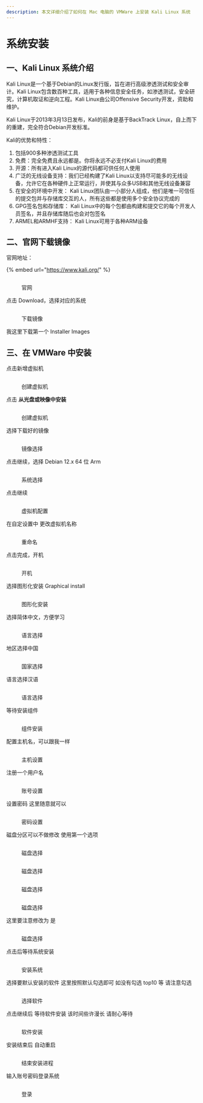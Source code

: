 ```yaml
---
description: 本文详细介绍了如何在 Mac 电脑的 VMWare 上安装 Kali Linux 系统
---
```


# 系统安装

## 一、Kali Linux 系统介绍

Kali Linux是一个基于Debian的Linux发行版，旨在进行高级渗透测试和安全审计。Kali Linux包含数百种工具，适用于各种信息安全任务，如渗透测试，安全研究，计算机取证和逆向工程。Kali Linux由公司Offensive Security开发，资助和维护。

Kali Linux于2013年3月13日发布，Kali的前身是基于BackTrack Linux，自上而下的重建，完全符合Debian开发标准。

Kali的优势和特性：

1. 包括900多种渗透测试工具
2. 免费：完全免费且永远都是。你将永远不必支付Kali Linux的费用
3. 开源：所有进入Kali Linux的源代码都可供任何人使用
4. 广泛的无线设备支持：我们已经构建了Kali Linux以支持尽可能多的无线设备，允许它在各种硬件上正常运行，并使其与众多USB和其他无线设备兼容
5. 在安全的环境中开发： Kali Linux团队由一小部分人组成，他们是唯一可信任的提交包并与存储库交互的人，所有这些都是使用多个安全协议完成的
6. GPG签名包和存储库： Kali Linux中的每个包都由构建和提交它的每个开发人员签名，并且存储库随后也会对包签名
7. ARMEL和ARMHF支持： Kali Linux可用于各种ARM设备

## 二、官网下载镜像

官网地址：

{% embed url="https://www.kali.org/" %}

<figure><img src=".gitbook/assets/image (29).png" alt=""><figcaption><p>官网</p></figcaption></figure>

点击 Download，选择对应的系统

<figure><img src=".gitbook/assets/image (30).png" alt=""><figcaption><p>下载镜像</p></figcaption></figure>

我这里下载第一个 Installer Images

## 三、在 VMWare 中安装

点击新增虚拟机

<figure><img src=".gitbook/assets/image (31).png" alt=""><figcaption><p>创建虚拟机</p></figcaption></figure>

点击 **从光盘或映像中安装**



<figure><img src=".gitbook/assets/image (32).png" alt=""><figcaption><p>创建虚拟机</p></figcaption></figure>

选择下载好的镜像

<figure><img src=".gitbook/assets/image (33).png" alt=""><figcaption><p>镜像选择</p></figcaption></figure>

点击继续，选择 Debian 12.x 64 位 Arm

<figure><img src=".gitbook/assets/image (34).png" alt=""><figcaption><p>系统选择</p></figcaption></figure>

点击继续

<figure><img src=".gitbook/assets/image (35).png" alt=""><figcaption><p>虚拟机配置</p></figcaption></figure>

在自定设置中 更改虚拟机名称

<figure><img src=".gitbook/assets/image (36).png" alt=""><figcaption><p>重命名</p></figcaption></figure>

点击完成，开机

<figure><img src=".gitbook/assets/image (39).png" alt=""><figcaption><p>开机</p></figcaption></figure>

选择图形化安装 Graphical install

<figure><img src=".gitbook/assets/image (38).png" alt=""><figcaption><p>图形化安装</p></figcaption></figure>

选择简体中文，方便学习

<figure><img src=".gitbook/assets/image (40).png" alt=""><figcaption><p>语言选择</p></figcaption></figure>

地区选择中国

<figure><img src=".gitbook/assets/image (41).png" alt=""><figcaption><p>国家选择</p></figcaption></figure>

语言选择汉语

<figure><img src=".gitbook/assets/image (42).png" alt=""><figcaption><p>语言选择</p></figcaption></figure>

等待安装组件

<figure><img src=".gitbook/assets/image (43).png" alt=""><figcaption><p>组件安装</p></figcaption></figure>

配置主机名，可以跟我一样

<figure><img src=".gitbook/assets/image (44).png" alt=""><figcaption><p>主机设置</p></figcaption></figure>

注册一个用户名

<figure><img src=".gitbook/assets/image (45).png" alt=""><figcaption><p>账号设置</p></figcaption></figure>

设置密码 这里随意就可以

<figure><img src=".gitbook/assets/image (46).png" alt=""><figcaption><p>密码设置</p></figcaption></figure>

磁盘分区可以不做修改 使用第一个选项

<figure><img src=".gitbook/assets/image (47).png" alt=""><figcaption><p>磁盘选择</p></figcaption></figure>

<figure><img src=".gitbook/assets/image (48).png" alt=""><figcaption><p>磁盘选择</p></figcaption></figure>

<figure><img src=".gitbook/assets/image (49).png" alt=""><figcaption><p>磁盘选择</p></figcaption></figure>

<figure><img src=".gitbook/assets/image (50).png" alt=""><figcaption><p>磁盘选择</p></figcaption></figure>

这里要注意修改为 是

<figure><img src=".gitbook/assets/image (51).png" alt=""><figcaption><p>磁盘选择</p></figcaption></figure>

点击后等待系统安装

<figure><img src=".gitbook/assets/image (52).png" alt=""><figcaption><p>安装系统</p></figcaption></figure>

选择要默认安装的软件 这里按照默认勾选即可 如没有勾选 top10 等 请注意勾选

<figure><img src=".gitbook/assets/image (53).png" alt=""><figcaption><p>选择软件</p></figcaption></figure>

点击继续后 等待软件安装 该时间些许漫长 请耐心等待

<figure><img src=".gitbook/assets/image (54).png" alt=""><figcaption><p>软件安装</p></figcaption></figure>

安装结束后 自动重启

<figure><img src=".gitbook/assets/image (55).png" alt=""><figcaption><p>结束安装进程</p></figcaption></figure>

输入账号密码登录系统

<figure><img src=".gitbook/assets/image (27).png" alt=""><figcaption><p>登录</p></figcaption></figure>

<figure><img src=".gitbook/assets/image (28).png" alt=""><figcaption></figcaption></figure>

